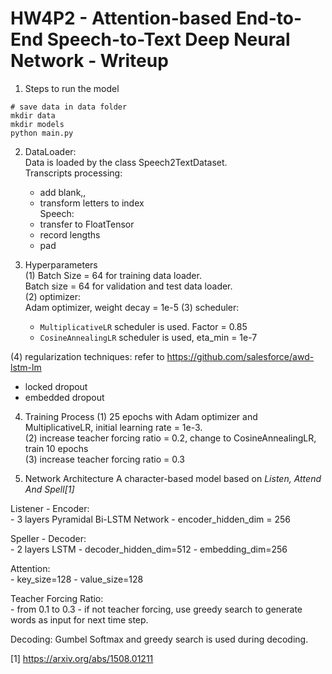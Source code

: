 # HW4P2 - Attention-based End-to-End Speech-to-Text Deep Neural Network - Writeup



1. Steps to run the model  
```
# save data in data folder
mkdir data
mkdir models 
python main.py
```

2. DataLoader:  
Data is loaded by the class Speech2TextDataset.  
Transcripts processing: 
	- add blank,<sos>, <eos>  
	- transform letters to index  
Speech:  
	- transfer to FloatTensor  
	- record lengths  
	- pad  

3. Hyperparameters   
(1) Batch Size = 64 for training data loader.     
    Batch size = 64 for validation and test data loader.   
(2) optimizer:    
Adam optimizer, weight decay = 1e-5
(3) scheduler:    
	- `MultiplicativeLR` scheduler is used. Factor = 0.85   
	- `CosineAnnealingLR` scheduler is used, eta_min = 1e-7  
	
(4)  regularization techniques:
refer to https://github.com/salesforce/awd-lstm-lm
- locked dropout
- embedded dropout

4. Training Process
(1) 25 epochs with Adam optimizer and MultiplicativeLR, initial learning rate = 1e-3.  
(2) increase teacher forcing ratio = 0.2, change to CosineAnnealingLR, train 10 epochs  
(3) increase teacher forcing ratio = 0.3  

5. Network Architecture
A character-based model based on <cite>Listen, Attend And Spell[1]</cite>

Listener - Encoder:   
	- 3 layers Pyramidal Bi-LSTM Network
	- encoder_hidden_dim = 256

Speller - Decoder:   
	- 2 layers LSTM
	- decoder_hidden_dim=512
	- embedding_dim=256

Attention:   
	- key_size=128
	- value_size=128

Teacher Forcing Ratio:   
	- from 0.1 to 0.3
	- if not teacher forcing, use greedy search to generate words as input for next time step.

Decoding: 
Gumbel Softmax and greedy search is used during decoding.

[1] https://arxiv.org/abs/1508.01211